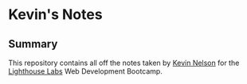 # Kevin's Notes 

## Summary
This repository contains all off the notes taken by [Kevin Nelson](https://github.com/Neonlevinks) for the [Lighthouse Labs](https://www.lighthouselabs.ca/) Web Development Bootcamp.
